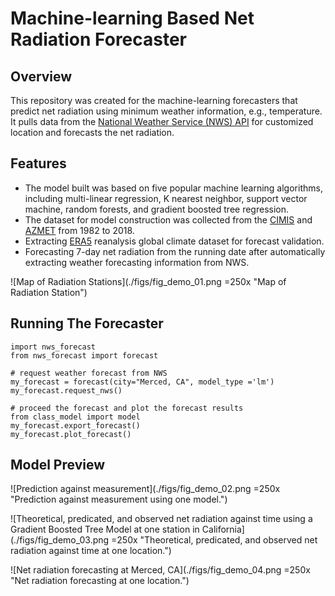 # Machine-learning Based Net Radiation Forecaster 

## Overview
This repository was created for the machine-learning forecasters that predict net radiation using minimum weather information, e.g., temperature. It pulls data from the [National Weather Service (NWS) API](https://www.weather.gov/documentation/services-web-api) for customized location and forecasts the net radiation.

## Features
* The model built was based on five popular machine learning algorithms, including multi-linear regression, K nearest neighbor, support vector machine, random forests, and gradient boosted tree regression.
* The dataset for model construction was collected from the [CIMIS](https://cimis.water.ca.gov/Default.aspx) and [AZMET](https://cals.arizona.edu/AZMET/) from 1982 to 2018.
* Extracting [ERA5](https://www.ecmwf.int/en/forecasts/dataset/ecmwf-reanalysis-v5) reanalysis global climate dataset for forecast validation.
* Forecasting 7-day net radiation from the running date after automatically extracting weather forecasting information from NWS.

![Map of Radiation Stations](./figs/fig_demo_01.png =250x "Map of Radiation Station")

## Running The Forecaster

```
import nws_forecast
from nws_forecast import forecast

# request weather forecast from NWS
my_forecast = forecast(city="Merced, CA", model_type ='lm')
my_forecast.request_nws()

# proceed the forecast and plot the forecast results
from class_model import model
my_forecast.export_forecast()
my_forecast.plot_forecast()
```
## Model Preview

![Prediction against measurement](./figs/fig_demo_02.png =250x "Prediction against measurement using one model.")

![Theoretical, predicated, and observed net radiation against time using a Gradient Boosted Tree Model at one station in California](./figs/fig_demo_03.png =250x "Theoretical, predicated, and observed net radiation against time at one location.")

![Net radiation forecasting at Merced, CA](./figs/fig_demo_04.png =250x "Net radiation forecasting at one location.")